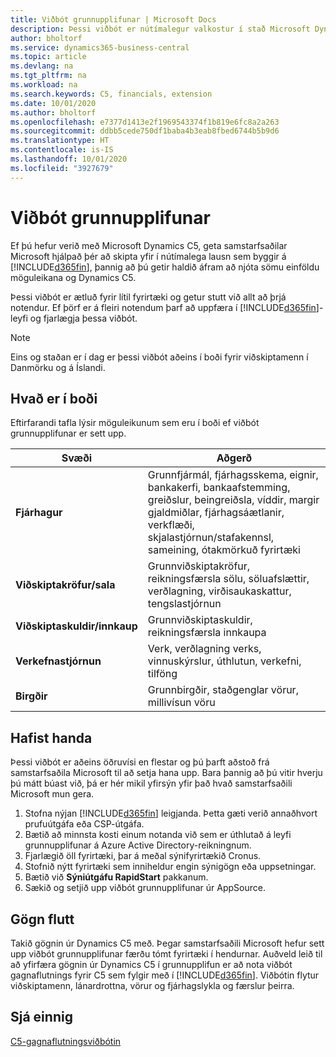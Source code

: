 ```yaml
---
title: Viðbót grunnupplifunar | Microsoft Docs
description: Þessi viðbót er nútímalegur valkostur í stað Microsoft Dynamics C5.
author: bholtorf
ms.service: dynamics365-business-central
ms.topic: article
ms.devlang: na
ms.tgt_pltfrm: na
ms.workload: na
ms.search.keywords: C5, financials, extension
ms.date: 10/01/2020
ms.author: bholtorf
ms.openlocfilehash: e7377d1413e2f1969543374f1b819e6fc8a2a263
ms.sourcegitcommit: ddbb5cede750df1baba4b3eab8fbed6744b5b9d6
ms.translationtype: HT
ms.contentlocale: is-IS
ms.lasthandoff: 10/01/2020
ms.locfileid: "3927679"
---
```

# <a name="the-basic-experience-extension"></a>Viðbót grunnupplifunar
Ef þú hefur verið með Microsoft Dynamics C5, geta samstarfsaðilar Microsoft hjálpað þér að skipta yfir í nútímalega lausn sem byggir á [!INCLUDE[d365fin](includes/d365fin_md.md)], þannig að þú getir haldið áfram að njóta sömu einföldu möguleikana og Dynamics C5.

Þessi viðbót er ætluð fyrir lítil fyrirtæki og getur stutt við allt að þrjá notendur. Ef þörf er á fleiri notendum þarf að uppfæra í [!INCLUDE[d365fin](includes/d365fin_md.md)]-leyfi og fjarlægja þessa viðbót.

> [!NOTE]
> Eins og staðan er í dag er þessi viðbót aðeins í boði fyrir viðskiptamenn í Danmörku og á Íslandi. 

## <a name="whats-available"></a>Hvað er í boði
Eftirfarandi tafla lýsir möguleikunum sem eru í boði ef viðbót grunnupplifunar er sett upp.

|Svæði  |Aðgerð  |
|---------|---------|
|**Fjárhagur** |Grunnfjármál, fjárhagsskema, eignir, bankakerfi, bankaafstemming, greiðslur, beingreiðsla, víddir, margir gjaldmiðlar, fjárhagsáætlanir, verkflæði, skjalastjórnun/stafakennsl, sameining, ótakmörkuð fyrirtæki|
|**Viðskiptakröfur/sala** |Grunnviðskiptakröfur, reikningsfærsla sölu, söluafslættir, verðlagning, virðisaukaskattur, tengslastjórnun |
|**Viðskiptaskuldir/innkaup** |Grunnviðskiptaskuldir, reikningsfærsla innkaupa |
|**Verkefnastjórnun** |Verk, verðlagning verks, vinnuskýrslur, úthlutun, verkefni, tilföng |
|**Birgðir** |Grunnbirgðir, staðgenglar vörur, millivísun vöru |

## <a name="getting-started"></a>Hafist handa
Þessi viðbót er aðeins öðruvísi en flestar og þú þarft aðstoð frá samstarfsaðila Microsoft til að setja hana upp. Bara þannig að þú vitir hverju þú mátt búast við, þá er hér mikil yfirsýn yfir það hvað samstarfsaðili Microsoft mun gera.

1. Stofna nýjan [!INCLUDE[d365fin](includes/d365fin_md.md)] leigjanda. Þetta gæti verið annaðhvort prufuútgáfa eða CSP-útgáfa.
2. Bætið að minnsta kosti einum notanda við sem er úthlutað á leyfi grunnupplifunar á Azure Active Directory-reikningnum.
3. Fjarlægið öll fyrirtæki, þar á meðal sýnifyrirtækið Cronus.
4. Stofnið nýtt fyrirtæki sem inniheldur engin sýnigögn eða uppsetningar.
5. Bætið við **Sýniútgáfu RapidStart** pakkanum. <!--what does the pockage contain?-->
6. Sækið og setjið upp viðbót grunnupplifunar úr AppSource.

## <a name="migrating-data"></a>Gögn flutt
Takið gögnin úr Dynamics C5 með. Þegar samstarfsaðili Microsoft hefur sett upp viðbót grunnupplifunar færðu tómt fyrirtæki í hendurnar. Auðveld leið til að yfirfæra gögnin úr Dynamics C5 í grunnupplifun er að nota viðbót gagnaflutnings fyrir C5 sem fylgir með í [!INCLUDE[d365fin](includes/d365fin_md.md)]. Viðbótin flytur viðskiptamenn, lánardrottna, vörur og fjárhagslykla og færslur þeirra.

## <a name="see-also"></a>Sjá einnig
[C5-gagnaflutningsviðbótin](ui-extensions-c5-data-migration.md)